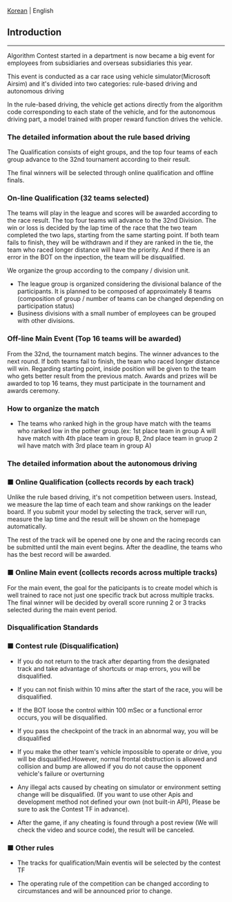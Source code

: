 [Korean](./README.md) | English

## Introduction  
------------------------
Algorithm Contest started in a department is now became a big event for employees from subsidiaries and overseas subsidiaries this year.

This event is conducted as a car race using vehicle simulator(Microsoft Airsim) and it's divided into two categories: rule-based driving and autonomous driving

In the rule-based driving, the vehicle get actions directly from the algorithm code corresponding to each state of the vehicle, and for the autonomous driving part, a model trained with proper reward function drives the vehicle.


### The detailed information about the rule based driving



The Qualification consists of eight groups, and the top four teams of each group advance to the 32nd tournament according to their result.

The final winners will be selected through online qualification and offline finals.



### On-line Qualification (32 teams selected)

The teams will play in the league and scores will be awarded according to the race result. The top four teams will advance to the 32nd Division. The win or loss is decided by the lap time of the race that the two team completed the two laps, starting from the same starting point. If both team fails to finish, they will be withdrawn and if they are ranked in the tie, the team who raced longer distance will have the priority. And if there is an error in the BOT on the inpection, the team will be disqualified.

We organize the group according to the company / division unit.

- The league group is organized considering the divisional balance of the participants. It is planned to be composed of approximately 8 teams (composition of group / number of teams can be changed depending on participation status)
- Business divisions with a small number of employees can be grouped with other divisions.


### Off-line Main Event (Top 16 teams will be awarded)

From the 32nd, the tournament match begins. The winner advances to the next round. If both teams fail to finish, the team who raced longer distance will win. Regarding starting point, inside position will be given to the team who gets better result from the previous match. Awards and prizes will be awarded to top 16 teams, they must participate in the tournament and awards ceremony.



### How to organize the match

- The teams who ranked high in the group have match with the teams who ranked low in the pother group.(ex: 1st place team in group A will have match with 4th place team in group B, 2nd place team in gruop 2 wil have match with 3rd place team in group A)






### The detailed information about the autonomous driving




### ■ Online Qualification (collects records by each track)

Unlike the rule based driving, it's not competition between users. Instead, we measure the lap time of each team and show rankings on the leader board. If you submit your model by selecting the track, server will run, measure the lap time and the result will be shown on the homepage automatically.

The rest of the track will be opened one by one and the racing records can be submitted until the main event begins. After the deadline, the teams who has the best record will be awarded.




### ■ Online Main event (collects records across multiple tracks)

For the main event, the goal for the paticipants is to create model which is well trained to race not just one specific track but across multiple tracks. The final winner will be decided by overall score running 2 or 3 tracks selected during the main event period.




### Disqualification Standards



### ■ Contest rule (Disqualification)

- If you do not return to the track after departing from the designated track and take advantage of shortcuts or map errors, you will be disqualified.

- If you can not finish within 10 mins after the start of the race, you will be disqualified.

- If the BOT loose the control within 100 mSec or a functional error occurs, you will be disqualified.

- If you pass the checkpoint of the track in an abnormal way, you will be disqualified

- If you make the other team's vehicle impossible to operate or drive, you will be disqualified.However, normal frontal obstruction is allowed and collision and bump are allowed if you do not cause the opponent vehicle's failure or overturning

- Any illegal acts caused by cheating on simulator or environment setting change will be disqualified. (If you want to use other Apis and development method not defined your own (not built-in API), Please be sure to ask the Contest TF in advance).

- After the game, if any cheating is found through a post review (We will check the video and source code), the result will be canceled.



### ■ Other rules

- The tracks for qualification/Main eventis will be selected by the contest TF

- The operating rule of the competition can be changed according to circumstances and will be announced prior to change.
